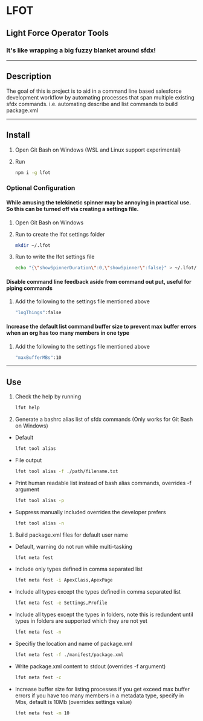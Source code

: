 # LFOT

## Light Force Operator Tools

### It's like wrapping a big fuzzy blanket around sfdx!
___


## Description

The goal of this is project is to aid in a command line based salesforce development workflow by automating processes that span multiple existing sfdx commands. i.e. automating describe and list commands to build package.xml

___

## Install

1. Open Git Bash on Windows (WSL and Linux support experimental)
1. Run

    ```bash
    npm i -g lfot
    ```

### Optional Configuration

#### While amusing the telekinetic spinner may be annoying in practical use. So this can be turned off via creating a settings file.

1. Open Git Bash on Windows
1. Run to create the lfot settings folder

    ```bash
    mkdir ~/.lfot
    ```

1. Run to write the lfot settings file

    ```bash
    echo "{\"showSpinnerDuration\":0,\"showSpinner\":false}" > ~/.lfot/settings.json
    ```

#### Disable command line feedback aside from command out put, useful for piping commands

1. Add the following to the settings file mentioned above

    ```bash
    "logThings":false
    ```

#### Increase the default list command buffer size to prevent max buffer errors when an org has too many members in one type

1. Add the following to the settings file mentioned above

    ```bash
    "maxBufferMBs":10
    ```


___



## Use

1. Check the help by running

    ```bash
    lfot help
    ```

1. Generate a bashrc alias list of sfdx commands (Only works for Git Bash on Windows)

  - Default

      ```bash
      lfot tool alias
      ```

  - File output

      ```bash
      lfot tool alias -f ./path/filename.txt
      ```

  - Print human readable list instead of bash alias commands, overrides -f argument

      ```bash
      lfot tool alias -p
      ```

  - Suppress manually included overrides the developer prefers 

      ```bash
      lfot tool alias -n
      ```

1. Build package.xml files for default user name

  - Default, warning do not run while multi-tasking

      ```bash
      lfot meta fest
      ```

  - Include only types defined in comma separated list

      ```bash
      lfot meta fest -i ApexClass,ApexPage
      ```

  - Include all types except the types defined in comma separated list

      ```bash
      lfot meta fest -e Settings,Profile
      ```

  - Include all types except the types in folders, note this is redundent until types in folders are supported which they are not yet

      ```bash
      lfot meta fest -n
      ```

  - Specifiy the location and name of package.xml

      ```bash
      lfot meta fest -f ./manifest/package.xml
      ```

  - Write package.xml content to stdout (overrides -f argument)

      ```bash
      lfot meta fest -c
      ```

  - Increase buffer size for listing processes if you get exceed max buffer errors if you have too many members in a metadata type, specify in Mbs, default is 10Mb (overrides settings value)

      ```bash
      lfot meta fest -m 10
      ```



